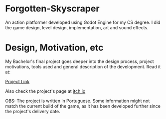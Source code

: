 # Forgotten-Skyscraper
An action platformer developed using Godot Engine for my CS degree. I did the game design, level design, implementation, art and sound effects.

# Design, Motivation, etc
My Bachelor's final project goes deeper into the design process, project motivations, tools used and general description of the development. Read it at:

[Project Link](https://github.com/FelipeSRossi/Forgotten-Skyscraper/blob/master/FORGOTTEN%20FACTORY%20%20Design%20e%20implementa%C3%A7%C3%A3o%20de%20um%20jogo%20de%20plataforma_stealth.pdf)


Also check the project's page at [itch.io](https://felipesrossi.itch.io/rei)

OBS: The project is written in Portuguese. Some information might not match the current build of the game, as it has been developed further since the project's delivery date.


